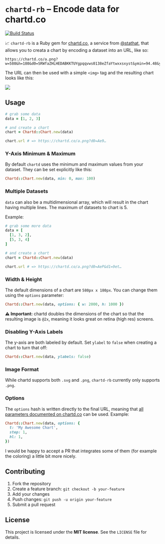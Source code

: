 # `chartd-rb` – Encode data for chartd.co

[![Build Status](https://travis-ci.org/commissure/chartd-rb.svg?branch=master)](https://travis-ci.org/commissure/chartd-rb)

:chart_with_upwards_trend: `chartd-rb` is a Ruby gem for [chartd.co],
a service from [@stathat], that allows you to creata a chart by encoding
a dataset into an URL, like so:

  [chartd.co]: https://chartd.co
  [@stathat]: https://github.com/stathat

```
https://chartd.co/a.png?w=580&h=180&d0=SRWfaZHLHEDABKKTUYgpqqvws0138eZfaYtwxxsxyst&ymin=94.48&ymax=103.3
```

The URL can then be used with a simple `<img>` tag and the resulting
chart looks like this:

<img src="https://chartd.co/a.png?w=580&h=180&d0=SRWfaZHLHEDABKKTUYgpqqvws0138eZfaYtwxxsxyst&ymin=94.48&ymax=103.3">


## Usage

```ruby
# grab some data
data = [1, 2, 3]

# and create a chart
chart = Chartd::Chart.new(data)

chart.url # => https://chartd.co/a.png?d0=Ae9…
```

### Y-Axis Minimum & Maximum

By default `chartd` uses the minimum and maximum values from your
dataset. They can be set explicitly like this:

```ruby
Chartd::Chart.new(data, min: 0, max: 100)
```

### Multiple Datasets

`data` can also be a multidimensional array, which will result in the
chart having multiple lines. The maximum of datasets to chart is 5.

Example:

```ruby
# grab some more data
data = [
  [1, 3, 2],
  [5, 3, 4]
]

# and create a chart
chart = Chartd::Chart.new(data)

chart.url # => https://chartd.co/a.png?d0=AeP&d1=9et…
```

### Width & Height

The default dimensions of a chart are `580px x 180px`. You can change
them using the `options` parameter:

```ruby
Chartd::Chart.new(data, options: { w: 2000, h: 1000 })
```

**:warning: Important:** chartd doubles the dimensions of the chart so
that the resulting image is `@2x`, meaning it looks great on retina
(high res) screens.

### Disabling Y-Axis Labels

The y-axis are both labeled by default. Set `ylabel` to `false` when
creating a chart to turn that off:

```ruby
Chartd::Chart.new(data, ylabels: false)
```

### Image Format

While chartd supports both `.svg` and `.png`, `chartd-rb` currently
only supports `.png`.

### Options

The `options` hash is written directly to the final URL, meaning
that [all parameters documented on chartd.co][chartd] can be used.
Example:

  [chartd]: https://chartd.co/

```ruby
Chartd::Chart.new(data, options: {
  t: 'My Awesome Chart',
  step: 1,
  hl: 1,
})
```

I would be happy to accept a PR that integrates some of them (for
example the coloring) a little bit more nicely.


## Contributing

1. Fork the repository
2. Create a feature branch: `git checkout -b your-feature`
3. Add your changes
4. Push changes: `git push -u origin your-feature`
5. Submit a pull request


## License

This project is licensed under the **MIT license**. See the `LICENSE`
file for details.
